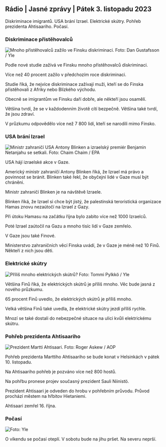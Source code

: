 ## Rádio \| Jasné zprávy \| Pátek 3. listopadu 2023

Diskriminace imigrantů. USA brání Izrael. Elektrické skútry. Pohřeb prezidenta Ahtisaariho. Počasí.

### Diskriminace přistěhovalců

![Mnoho přistěhovalců zažilo ve Finsku diskriminaci. Foto: Dan Gustafsson / Yle](https://images.cdn.yle.fi/image/upload/c_crop,h_1080,w_1919,x_0,y_0/ar_1.7777777777777777,c_fill,g_faces,h_1205/d_0q_auto:eco/f_auto/fl_lossy/v1693477380/39-116537864f0696340afe)

Podle nové studie zažívá ve Finsku mnoho přistěhovalců diskriminaci.

Více než 40 procent zažilo v předchozím roce diskriminaci.

Studie říká, že nejvíce diskriminace zažívají muži, kteří se do Finska přistěhovali z Afriky nebo Blízkého východu.

Obecně se imigrantům ve Finsku daří dobře, ale někteří jsou osamělí.

Většina tvrdí, že se v každodenním životě cítí bezpečně. Většina také tvrdí, že jsou zdraví.

V průzkumu odpovědělo více než 7 800 lidí, kteří se narodili mimo Finsko.

### USA brání Izrael

![Ministr zahraničí USA Antony Blinken a izraelský premiér Benjamin Netanjahu se setkali. Foto: Chaim Chaim / EPA](https://images.cdn.yle.fi/image/upload/c_crop,h_1178,w_2095,x_0,y_45/ar_1.7777777777777777,c_fill,g_faces,h_1205/d_0q_auto:eco/f_auto/fl_lossy/v1697558051/39-1187709652eacaa1698e)

USA hájí izraelské akce v Gaze.

Americký ministr zahraničí Antony Blinken říká, že Izrael má právo a povinnost se bránit. Blinken také řekl, že obyčejní lidé v Gaze musí být chráněni.

Ministr zahraničí Blinken je na návštěvě Izraele.

Blinken říká, že Izrael si chce být jistý, že palestinská teroristická organizace Hamas znovu nezaútočí na Izrael z Gazy.

Při útoku Hamasu na začátku října bylo zabito více než 1000 Izraelců.

Poté Izrael zaútočil na Gazu a mnoho tisíc lidí v Gaze zemřelo.

V Gaze jsou také Finové.

Ministerstvo zahraničních věcí Finska uvádí, že v Gaze je méně než 10 Finů. Někteří z nich jsou děti.

### Elektrické skútry

![Příliš mnoho elektrických skútrů? Foto: Tommi Pylkkö / Yle](https://images.cdn.yle.fi/image/upload/c_crop,h_2268,w_4032,x_0,y_378/ar_1.7777777777777777,c_fill,g_faces,w/d_1675.0/d_1675.0q_auto:eco/f_auto/fl_lossy/v1629190662/39-842535611aab23cf6db)

Většina Finů říká, že elektrických skútrů je příliš mnoho. Věc bude jasná z nového průzkumu.

65 procent Finů uvedlo, že elektrických skútrů je příliš mnoho.

Velká většina Finů také uvedla, že elektrické skútry jezdí příliš rychle.

Mnozí se také dostali do nebezpečné situace na ulici kvůli elektrickému skútru.

### Pohřeb prezidenta Ahtisaariho

![Prezident Martti Ahtisaari. Foto: Roger Askew / AOP](https://images.cdn.yle.fi/image/upload/c_crop,h_3238,w_5757,x_259,y_350/ar_1.7777777777777777,c_fill,g_faces,w/dpr_1605q_auto:eco/f_auto/fl_lossy/v1697440152/39-1186733652ce1167d3e9)

Pohřeb prezidenta Marttiho Ahtisaariho se bude konat v Helsinkách v pátek 10. listopadu.

Na Ahtisaariho pohřeb je pozváno více než 800 hostů.

Na pohřbu pronese projev současný prezident Sauli Niinistö.

Prezident Ahtisaari je odveden do hrobu v pohřebním průvodu. Průvod prochází městem na hřbitov Hietaniemi.

Ahtisaari zemřel 16. října.

### Počasí

![ Foto: Yle](https://images.cdn.yle.fi/image/upload/c_crop,h_1080,w_1919,x_0,y_0/ar_1.7777777777777777,c_fill,g_faces,h_675/d_pr.120:eco/f_auto/fl_lossy/v1699023031/39-11957186545088dc4556)

O víkendu se počasí oteplí. V sobotu bude na jihu pršet. Na severu neprší.